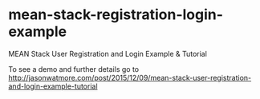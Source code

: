 # mean-stack-registration-login-example

MEAN Stack User Registration and Login Example & Tutorial

To see a demo and further details go to http://jasonwatmore.com/post/2015/12/09/mean-stack-user-registration-and-login-example-tutorial
